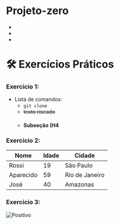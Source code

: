 # Projeto-zero
-
-
-
# 🛠 Exercícios Práticos

### Exercício 1:

- Lista de comandos:
  - `git clone`
  - ~~texto riscado~~
  - #### Subseção (H4


### Exercício 2:
| Nome      | Idade | Cidade      |
|-----------|------|-------------|
| Rossi      | 19   | São Paulo   |
| Aparecido     | 59   | Rio de Janeiro |
| José      | 40   | Amazonas|


### Exercício 3:

![Positivo]([https://github.githubassets.com/images/modules/logos_page/GitHub-Mark.png](https://stock.adobe.com/br/search?k=%22simbolo+positivo%22&asset_id=28837274))
